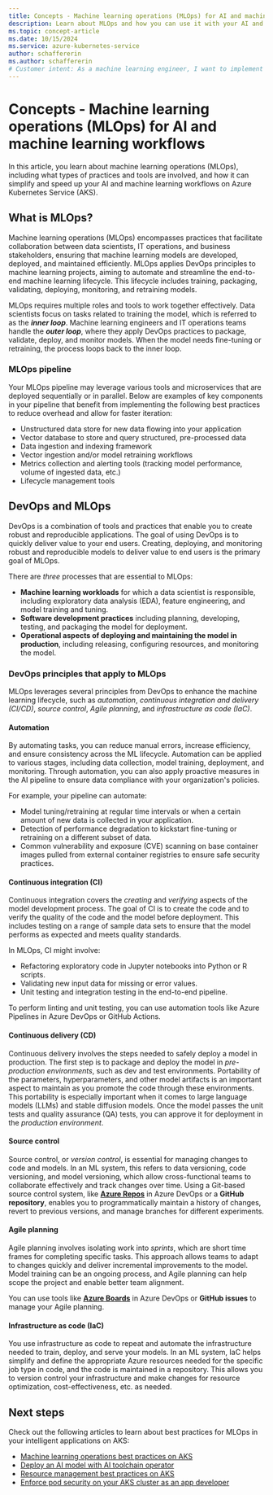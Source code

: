 ```yaml
---
title: Concepts - Machine learning operations (MLOps) for AI and machine learning workflows
description: Learn about MLOps and how you can use it with your AI and machine learning workflows on Azure Kubernetes Service (AKS).
ms.topic: concept-article
ms.date: 10/15/2024
ms.service: azure-kubernetes-service
author: schaffererin
ms.author: schaffererin
# Customer intent: As a machine learning engineer, I want to implement MLOps practices in my AI workflows, so that I can automate the model lifecycle and enhance collaboration between teams for faster and more reliable deployments.
---
```


# Concepts - Machine learning operations (MLOps) for AI and machine learning workflows

In this article, you learn about machine learning operations (MLOps), including what types of practices and tools are involved, and how it can simplify and speed up your AI and machine learning workflows on Azure Kubernetes Service (AKS).

## What is MLOps?

Machine learning operations (MLOps) encompasses practices that facilitate collaboration between data scientists, IT operations, and business stakeholders, ensuring that machine learning models are developed, deployed, and maintained efficiently. MLOps applies DevOps principles to machine learning projects, aiming to automate and streamline the end-to-end machine learning lifecycle. This lifecycle includes training, packaging, validating, deploying, monitoring, and retraining models.

MLOps requires multiple roles and tools to work together effectively. Data scientists focus on tasks related to training the model, which is referred to as the ***inner loop***. Machine learning engineers and IT operations teams handle the ***outer loop***, where they apply DevOps practices to package, validate, deploy, and monitor models. When the model needs fine-tuning or retraining, the process loops back to the inner loop.

### MLOps pipeline

Your MLOps pipeline may leverage various tools and microservices that are deployed sequentially or in parallel. Below are examples of key components in your pipeline that benefit from implementing the following best practices to reduce overhead and allow for faster iteration:

- Unstructured data store for new data flowing into your application
- Vector database to store and query structured, pre-processed data
- Data ingestion and indexing framework
- Vector ingestion and/or model retraining workflows
- Metrics collection and alerting tools (tracking model performance, volume of ingested data, etc.)
- Lifecycle management tools

## DevOps and MLOps

DevOps is a combination of tools and practices that enable you to create robust and reproducible applications. The goal of using DevOps is to quickly deliver value to your end users. Creating, deploying, and monitoring robust and reproducible models to deliver value to end users is the primary goal of MLOps.

There are *three* processes that are essential to MLOps:

* **Machine learning workloads** for which a data scientist is responsible, including exploratory data analysis (EDA), feature engineering, and model training and tuning.
* **Software development practices** including planning, developing, testing, and packaging the model for deployment.
* **Operational aspects of deploying and maintaining the model in production**, including releasing, configuring resources, and monitoring the model.

### DevOps principles that apply to MLOps

MLOps leverages several principles from DevOps to enhance the machine learning lifecycle, such as *automation*, *continuous integration and delivery (CI/CD)*, *source control*, *Agile planning*, and *infrastructure as code (IaC)*.

#### Automation

By automating tasks, you can reduce manual errors, increase efficiency, and ensure consistency across the ML lifecycle. Automation can be applied to various stages, including data collection, model training, deployment, and monitoring. Through automation, you can also apply proactive measures in the AI pipeline to ensure data compliance with your organization's policies.

For example, your pipeline can automate:

* Model tuning/retraining at regular time intervals or when a certain amount of new data is collected in your application.
* Detection of performance degradation to kickstart fine-tuning or retraining on a different subset of data.
* Common vulnerability and exposure (CVE) scanning on base container images pulled from external container registries to ensure safe security practices.

#### Continuous integration (CI)

Continuous integration covers the *creating* and *verifying* aspects of the model development process. The goal of CI is to create the code and to verify the quality of the code and the model before deployment. This includes testing on a range of sample data sets to ensure that the model performs as expected and meets quality standards.

In MLOps, CI might involve:

* Refactoring exploratory code in Jupyter notebooks into Python or R scripts.
* Validating new input data for missing or error values.
* Unit testing and integration testing in the end-to-end pipeline.

To perform linting and unit testing, you can use automation tools like Azure Pipelines in Azure DevOps or GitHub Actions.

#### Continuous delivery (CD)

Continuous delivery involves the steps needed to safely deploy a model in production. The first step is to package and deploy the model in *pre-production environments*, such as dev and test environments. Portability of the parameters, hyperparameters, and other model artifacts is an important aspect to maintain as you promote the code through these environments. This portability is especially important when it comes to large language models (LLMs) and stable diffusion models. Once the model passes the unit tests and quality assurance (QA) tests, you can approve it for deployment in the *production environment*.

#### Source control

Source control, or *version control*, is essential for managing changes to code and models. In an ML system, this refers to data versioning, code versioning, and model versioning, which allow cross-functional teams to collaborate effectively and track changes over time. Using a Git-based source control system, like [**Azure Repos**](https://azure.microsoft.com/products/devops/repos/#:~:text=Overview.%20Free%20private%20Git%20repositories,%20pull%20requests,%20and?msockid=182ea2d5e1ff6eb61ccbb1b8e5ff608a) in Azure DevOps or a **GitHub repository**, enables you to programmatically maintain a history of changes, revert to previous versions, and manage branches for different experiments.

#### Agile planning

Agile planning involves isolating work into *sprints*, which are short time frames for completing specific tasks. This approach allows teams to adapt to changes quickly and deliver incremental improvements to the model. Model training can be an ongoing process, and Agile planning can help scope the project and enable better team alignment.

You can use tools like [**Azure Boards**](/azure/devops/boards/get-started/what-is-azure-boards) in Azure DevOps or **GitHub issues** to manage your Agile planning.

#### Infrastructure as code (IaC)

You use infrastructure as code to repeat and automate the infrastructure needed to train, deploy, and serve your models. In an ML system, IaC helps simplify and define the appropriate Azure resources needed for the specific job type in code, and the code is maintained in a repository. This allows you to version control your infrastructure and make changes for resource optimization, cost-effectiveness, etc. as needed.

## Next steps

Check out the following articles to learn about best practices for MLOps in your intelligent applications on AKS:

* [Machine learning operations best practices on AKS][mlops-best-practices]
* [Deploy an AI model with AI toolchain operator][deploy-kaito]
* [Resource management best practices on AKS][resource-management-best-practices]
* [Enforce pod security on your AKS cluster as an app developer][pod-security-best-practices]

<!-- LINKS -->

[mlops-best-practices]: ./best-practices-ml-ops.md
[deploy-kaito]: ./ai-toolchain-operator.md
[resource-management-best-practices]: ./developer-best-practices-resource-management.md
[pod-security-best-practices]: ./developer-best-practices-pod-security.md